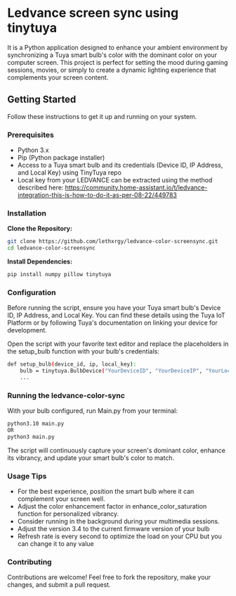 # Ledvance screen sync using tinytuya

It is a Python application designed to enhance your ambient environment by synchronizing a Tuya smart bulb's color with the dominant color on your computer screen. This project is perfect for setting the mood during gaming sessions, movies, or simply to create a dynamic lighting experience that complements your screen content.


## Getting Started

Follow these instructions to get it up and running on your system.

### Prerequisites

- Python 3.x
- Pip (Python package installer)
- Access to a Tuya smart bulb and its credentials (Device ID, IP Address, and Local Key) using TinyTuya repo
- Local key from your LEDVANCE can be extracted using the method described here: https://community.home-assistant.io/t/ledvance-integration-this-is-how-to-do-it-as-per-08-22/449783

### Installation

**Clone the Repository:**

```bash
git clone https://github.com/lethxrgy/ledvance-color-screensync.git
cd ledvance-color-screensync
```

**Install Dependencies:**
```bash
pip install numpy pillow tinytuya
```

### Configuration

Before running the script, ensure you have your Tuya smart bulb's Device ID, IP Address, and Local Key. You can find these details using the Tuya IoT Platform or by following Tuya's documentation on linking your device for development.

Open the script with your favorite text editor and replace the placeholders in the setup_bulb function with your bulb's credentials:

```bash
def setup_bulb(device_id, ip, local_key):
    bulb = tinytuya.BulbDevice("YourDeviceID", "YourDeviceIP", "YourLocalKey")
    ...
```


### Running the ledvance-color-sync
With your bulb configured, run Main.py from your terminal:

```bash
python3.10 main.py
OR
python3 main.py
```

The script will continuously capture your screen's dominant color, enhance its vibrancy, and update your smart bulb's color to match.

### Usage Tips
- For the best experience, position the smart bulb where it can complement your screen well.
- Adjust the color enhancement factor in enhance_color_saturation function for personalized vibrancy.
- Consider running in the background during your multimedia sessions.
- Adjust the version 3.4 to the current firmware version of your bulb
- Refresh rate is every second to optimize the load on your CPU but you can change it to any value

### Contributing
Contributions are welcome! Feel free to fork the repository, make your changes, and submit a pull request.

